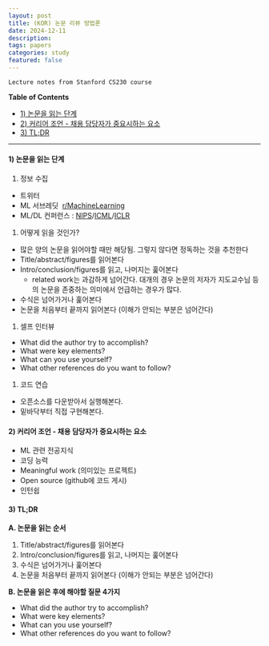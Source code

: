 ```yaml
---
layout: post
title: (KOR) 논문 리뷰 방법론
date: 2024-12-11
description:
tags: papers
categories: study
featured: false
---
```


`Lecture notes from Stanford CS230 course`


**Table of Contents**
- [1) 논문을 읽는 단계](#1-논문을-읽는-단계)
- [2) 커리어 조언 - 채용 담당자가 중요시하는 요소](#2-커리어-조언---채용-담당자가-중요시하는-요소)
- [3) TL;DR](#3-tldr)

---

#### 1) 논문을 읽는 단계

1. 정보 수집
- 트위터
- ML 서브레딧  [r/MachineLearning](https://www.reddit.com/r/MachineLearning/)
- ML/DL 컨퍼런스 : [NIPS](https://nips.cc/)/[ICML](https://icml.cc/)/[ICLR](https://iclr.cc/)

1. 어떻게 읽을 것인가?
- 많은 양의 논문을 읽어야할 때만 해당됨. 그렇지 않다면 정독하는 것을 추천한다
- Title/abstract/figures를 읽어본다
- Intro/conclusion/figures를 읽고, 나머지는 훑어본다
  - related work는 과감하게 넘어간다. 대개의 경우 논문의 저자가 지도교수님 등의 논문을 존중하는 의미에서 언급하는 경우가 많다.
- 수식은 넘어가거나 훑어본다
- 논문을 처음부터 끝까지 읽어본다 (이해가 안되는 부분은 넘어간다)

1. 셀프 인터뷰
- What did the author try to accomplish?
- What were key elements?
- What can you use yourself?
- What other references do you want to follow?

1. 코드 연습
- 오픈소스를 다운받아서 실행해본다.
- 밑바닥부터 직접 구현해본다.

#### 2) 커리어 조언 - 채용 담당자가 중요시하는 요소
- ML 관련 전공지식
- 코딩 능력
- Meaningful work (의미있는 프로젝트)
- Open source (github에 코드 게시)
- 인턴쉽

#### 3) TL;DR
 **A. 논문을 읽는 순서**
1. Title/abstract/figures를 읽어본다
2. Intro/conclusion/figures를 읽고, 나머지는 훑어본다
3. 수식은 넘어가거나 훑어본다
4. 논문을 처음부터 끝까지 읽어본다 (이해가 안되는 부분은 넘어간다)

**B. 논문을 읽은 후에 해야할 질문 4가지**
- What did the author try to accomplish?
- What were key elements?
- What can you use yourself?
- What other references do you want to follow?